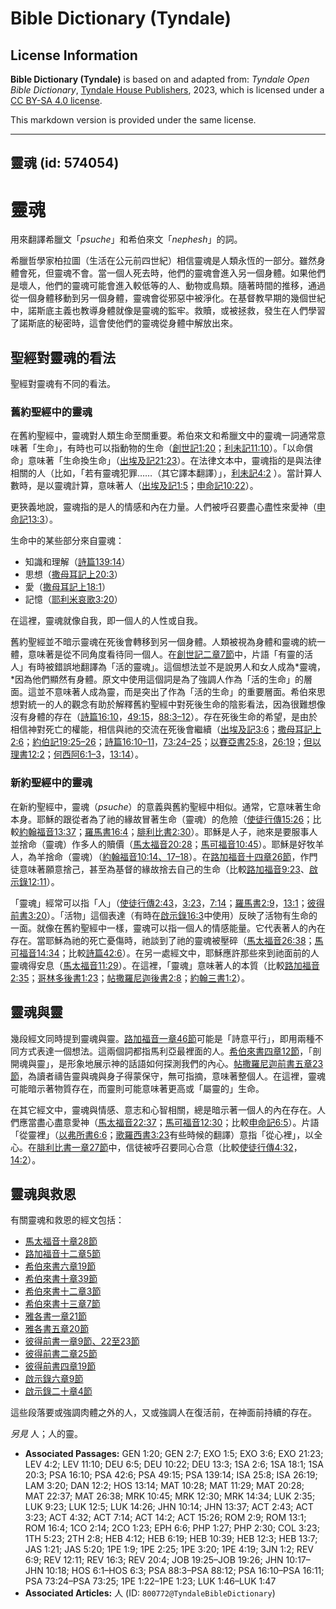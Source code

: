 # Bible Dictionary (Tyndale)

## License Information

**Bible Dictionary (Tyndale)** is based on and adapted from: _Tyndale Open Bible Dictionary_, [Tyndale House Publishers](https://tyndaleopenresources.com/), 2023, which is licensed under a [CC BY-SA 4.0 license](https://creativecommons.org/licenses/by-sa/4.0/legalcode.en).

This markdown version is provided under the same license.



--------------------------------

## 靈魂 (id: 574054)

靈魂
==

用來翻譯希臘文「*psuche*」和希伯來文「*nephesh*」的詞。

希臘哲學家柏拉圖（生活在公元前四世紀）相信靈魂是人類永恆的一部分。雖然身體會死，但靈魂不會。當一個人死去時，他們的靈魂會進入另一個身體。如果他們是壞人，他們的靈魂可能會進入較低等的人、動物或鳥類。隨著時間的推移，通過從一個身體移動到另一個身體，靈魂會從邪惡中被淨化。在基督教早期的幾個世紀中，諾斯底主義也教導身體就像是靈魂的監牢。救贖，或被拯救，發生在人們學習了諾斯底的秘密時，這會使他們的靈魂從身體中解放出來。

聖經對靈魂的看法
--------

聖經對靈魂有不同的看法。

### 舊約聖經中的靈魂

在舊約聖經中，靈魂對人類生命至關重要。希伯來文和希臘文中的靈魂一詞通常意味著「生命」，有時也可以指動物的生命（[創世記1:20](https://ref.ly/Gen1:20)；[利未記11:10](https://ref.ly/Lev11:10)）。「以命償命」意味著「生命換生命」（[出埃及記21:23](https://ref.ly/Exod21:23)）。在法律文本中，靈魂指的是與法律相關的人（比如，「若有靈魂犯罪……（其它譯本翻譯）」，[利未記4:2](https://ref.ly/Lev4:2) ）。當計算人數時，是以靈魂計算，意味著人（[出埃及記1:5](https://ref.ly/Exod1:5)；[申命記10:22](https://ref.ly/Deut10:22)）。

更狹義地說，靈魂指的是人的情感和內在力量。人們被呼召要盡心盡性來愛神（[申命記13:3](https://ref.ly/Deut13:3)）。

生命中的某些部分來自靈魂：

* 知識和理解（[詩篇139:14](https://ref.ly/Ps139:14)）
* 思想（[撒母耳記上20:3](https://ref.ly/1Sam20:3)）
* 愛（[撒母耳記上18:1](https://ref.ly/1Sam18:1)）
* 記憶（[耶利米哀歌3:20](https://ref.ly/Lam3:20)）

在這裡，靈魂就像自我，即一個人的人性或自我。

舊約聖經並不暗示靈魂在死後會轉移到另一個身體。人類被視為身體和靈魂的統一體，意味著是從不同角度看待同一個人。在[創世記二章7節](https://ref.ly/Gen2:7)中，片語「有靈的活人」有時被錯誤地翻譯為「活的靈魂」。這個想法並不是說男人和女人成為*靈魂，*因為他們顯然有身體。原文中使用這個詞是為了強調人作為「活的生命」的層面。這並不意味著人成為靈，而是突出了作為「活的生命」的重要層面。希伯來思想對統一的人的觀念有助於解釋舊約聖經中對死後生命的陰影看法，因為很難想像沒有身體的存在（[詩篇16:10](https://ref.ly/Ps16:10)，[49:15](https://ref.ly/Ps49:15)，[88:3–12](https://ref.ly/Ps88:3-Ps88:12)）。存在死後生命的希望，是由於相信神對死亡的權能，相信與祂的交流在死後會繼續（[出埃及記3:6](https://ref.ly/Exod3:6)；[撒母耳記上2:6](https://ref.ly/1Sam2:6)；[約伯記19:25–26](https://ref.ly/Job19:25-Job19:26)；[詩篇16:10–11](https://ref.ly/Ps16:10-Ps16:11)，[73:24–25](https://ref.ly/Ps73:24-Ps73:25)；[以賽亞書25:8](https://ref.ly/Isa25:8)，[26:19](https://ref.ly/Isa26:19)；[但以理書12:2](https://ref.ly/Dan12:2)；[何西阿6:1–3](https://ref.ly/Hos6:1-Hos6:3)，[13:14](https://ref.ly/Hos13:14)）。

### 新約聖經中的靈魂

在新約聖經中，靈魂（*psuche*）的意義與舊約聖經中相似。通常，它意味著生命本身。耶穌的跟從者為了祂的緣故冒著生命（靈魂）的危險（[使徒行傳15:26](https://ref.ly/Acts15:26)；比較[約翰福音13:37](https://ref.ly/John13:37)；[羅馬書16:4](https://ref.ly/Rom16:4)；[腓利比書2:30](https://ref.ly/Phil2:30)）。耶穌是人子，祂來是要服事人並捨命（靈魂）作多人的贖價（[馬太福音20:28](https://ref.ly/Matt20:28)；[馬可福音10:45](https://ref.ly/Mark10:45)）。耶穌是好牧羊人，為羊捨命（靈魂）（[約翰福音10:14、17](https://ref.ly/John10:14,John10:17-John10:18)[–](https://ref.ly/John10:14)[18](https://ref.ly/John10:14,John10:17-John10:18)）。在[路加福音十四章26節](https://ref.ly/Luke14:26)，作門徒意味著願意捨己，甚至為基督的緣故捨去自己的生命（比較[路加福音9:23](https://ref.ly/Luke9:23)、[啟示錄12:11](https://ref.ly/Rev12:11)）。

「靈魂」經常可以指「人」（[使徒行傳2:43](https://ref.ly/Acts2:43)，[3:23](https://ref.ly/Acts3:23)，[7:14](https://ref.ly/Acts7:14)；[羅馬書2:9](https://ref.ly/Rom2:9)，[13:1](https://ref.ly/Rom13:1)；[彼得前書3:20](https://ref.ly/1Pet3:20)）。「活物」這個表達（有時在[啟示錄16:3](https://ref.ly/Rev16:3)中使用）反映了活物有生命的一面。就像在舊約聖經中一樣，靈魂可以指一個人的情感能量。它代表著人的內在存在。當耶穌為祂的死亡憂傷時，祂談到了祂的靈魂被壓碎（[馬太福音26:38](https://ref.ly/Matt26:38)；[馬可福音14:34](https://ref.ly/Mark14:34)；比較[詩篇42:6](https://ref.ly/Ps42:6)）。在另一處經文中，耶穌應許那些來到祂面前的人靈魂得安息（[馬太福音11:29](https://ref.ly/Matt11:29)）。在這裡，「靈魂」意味著人的本質（比較[路加福音2:35](https://ref.ly/Luke2:35)；[哥林多後書1:23](https://ref.ly/2Cor1:23)；[帖撒羅尼迦後書2:8](https://ref.ly/2Thess2:8)；[約翰三書1:2](https://ref.ly/3John1:2)）。

靈魂與靈
----

幾段經文同時提到靈魂與靈。[路加福音一章46節](https://ref.ly/Luke1:46-Luke1:47)可能是「詩意平行」，即用兩種不同方式表達一個想法。這兩個詞都指馬利亞最裡面的人。[希伯來書四章12節](https://ref.ly/Heb4:12)，「剖開魂與靈」，是形象地展示神的話語如何探測我們的內心。[帖撒羅尼迦前書五章23節](https://ref.ly/1Thess5:23)，為讀者禱告靈與魂與身子得蒙保守，無可指摘，意味著整個人。在這裡，靈魂可能暗示著物質存在，而靈則可能意味著更高或「屬靈的」生命。

在其它經文中，靈魂與情感、意志和心智相關，總是暗示著一個人的內在存在。人們應當盡心盡意愛神（[馬太福音22:37](https://ref.ly/Matt22:37)；[馬可福音12:30](https://ref.ly/Mark12:30)；比較[申命記6:5](https://ref.ly/Deut6:5)）。片語「從靈裡」（[以弗所書6:6](https://ref.ly/Eph6:6)；[歌羅西書3:23](https://ref.ly/Col3:23)有些時候的翻譯）意指「從心裡」，以全心。在[腓利比書一章27節](https://ref.ly/Phil1:27)中，信徒被呼召要同心合意（比較[使徒行傳4:32](https://ref.ly/Acts4:32)，[14:2](https://ref.ly/Acts14:2)）。

靈魂與救恩
-----

有關靈魂和救恩的經文包括：

* [馬太福音十章28節](https://ref.ly/Matt10:28)
* [路加福音十二章5節](https://ref.ly/Luke12:5)
* [希伯來書六章19節](https://ref.ly/Heb6:19)
* [希伯來書十章39節](https://ref.ly/Heb10:39)
* [希伯來書十二章3節](https://ref.ly/Heb12:3)
* [希伯來書十三章7節](https://ref.ly/Heb13:7)
* [雅各書一章21節](https://ref.ly/Jas1:21)
* [雅各書五章20節](https://ref.ly/Jas5:20)
* [彼得前書一章9節、22](https://ref.ly/1Pet1:9,1Pet1:22-1Pet1:23)[至](https://ref.ly/1Pet1:9)[23節](https://ref.ly/1Pet1:9,1Pet1:22-1Pet1:23)
* [彼得前書二章25節](https://ref.ly/1Pet2:25)
* [彼得前書四章19節](https://ref.ly/1Pet4:19)
* [啟示錄六章9節](https://ref.ly/Rev6:9)
* [啟示錄二十章4節](https://ref.ly/Rev20:4)

這些段落要或強調肉體之外的人，又或強調人在復活前，在神面前持續的存在。

*另見* 人；人的靈。

* **Associated Passages:** GEN 1:20; GEN 2:7; EXO 1:5; EXO 3:6; EXO 21:23; LEV 4:2; LEV 11:10; DEU 6:5; DEU 10:22; DEU 13:3; 1SA 2:6; 1SA 18:1; 1SA 20:3; PSA 16:10; PSA 42:6; PSA 49:15; PSA 139:14; ISA 25:8; ISA 26:19; LAM 3:20; DAN 12:2; HOS 13:14; MAT 10:28; MAT 11:29; MAT 20:28; MAT 22:37; MAT 26:38; MRK 10:45; MRK 12:30; MRK 14:34; LUK 2:35; LUK 9:23; LUK 12:5; LUK 14:26; JHN 10:14; JHN 13:37; ACT 2:43; ACT 3:23; ACT 4:32; ACT 7:14; ACT 14:2; ACT 15:26; ROM 2:9; ROM 13:1; ROM 16:4; 1CO 2:14; 2CO 1:23; EPH 6:6; PHP 1:27; PHP 2:30; COL 3:23; 1TH 5:23; 2TH 2:8; HEB 4:12; HEB 6:19; HEB 10:39; HEB 12:3; HEB 13:7; JAS 1:21; JAS 5:20; 1PE 1:9; 1PE 2:25; 1PE 3:20; 1PE 4:19; 3JN 1:2; REV 6:9; REV 12:11; REV 16:3; REV 20:4; JOB 19:25–JOB 19:26; JHN 10:17–JHN 10:18; HOS 6:1–HOS 6:3; PSA 88:3–PSA 88:12; PSA 16:10–PSA 16:11; PSA 73:24–PSA 73:25; 1PE 1:22–1PE 1:23; LUK 1:46–LUK 1:47
* **Associated Articles:** 人 (ID: `800772@TyndaleBibleDictionary`)

